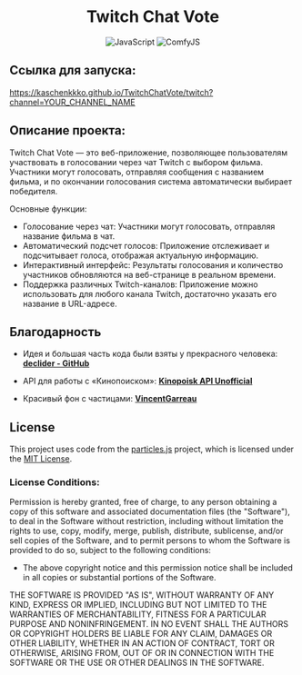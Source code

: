 <div id="header" align="center">
  <h1>Twitch Chat Vote</h1>

  ![JavaScript](https://img.shields.io/badge/-JavaScript-000?&logo=JavaScript)
  ![ComfyJS](https://img.shields.io/badge/-ComfyJS-000?&logo=JavaScript)
</div>

## Ссылка для запуска:
https://kaschenkkko.github.io/TwitchChatVote/twitch?channel=YOUR_CHANNEL_NAME

## Описание проекта:
Twitch Chat Vote — это веб-приложение, позволяющее пользователям участвовать в голосовании через чат Twitch с выбором фильма. Участники могут голосовать, отправляя сообщения с названием фильма, и по окончании голосования система автоматически выбирает победителя.

Основные функции:
- Голосование через чат: Участники могут голосовать, отправляя название фильма в чат.
- Автоматический подсчет голосов: Приложение отслеживает и подсчитывает голоса, отображая актуальную информацию.
- Интерактивный интерфейс: Результаты голосования и количество участников обновляются на веб-странице в реальном времени.
- Поддержка различных Twitch-каналов: Приложение можно использовать для любого канала Twitch, достаточно указать его название в URL-адресе.

## Благодарность
- Идея и большая часть кода были взяты у прекрасного человека:
**[declider - GitHub](https://github.com/declider)**

- API для работы с «Кинопоиском»:
**[Kinopoisk API Unofficial](https://kinopoiskapiunofficial.tech/)**

- Красивый фон с частицами:
**[VincentGarreau](https://github.com/VincentGarreau/particles.js)**

## License

This project uses code from the [particles.js](https://github.com/VincentGarreau/particles.js) project, which is licensed under the [MIT License](https://opensource.org/licenses/MIT).

### License Conditions:

Permission is hereby granted, free of charge, to any person obtaining a copy of this software and associated documentation files (the "Software"), to deal in the Software without restriction, including without limitation the rights to use, copy, modify, merge, publish, distribute, sublicense, and/or sell copies of the Software, and to permit persons to whom the Software is provided to do so, subject to the following conditions:

- The above copyright notice and this permission notice shall be included in all copies or substantial portions of the Software.

THE SOFTWARE IS PROVIDED "AS IS", WITHOUT WARRANTY OF ANY KIND, EXPRESS OR IMPLIED, INCLUDING BUT NOT LIMITED TO THE WARRANTIES OF MERCHANTABILITY, FITNESS FOR A PARTICULAR PURPOSE AND NONINFRINGEMENT. IN NO EVENT SHALL THE AUTHORS OR COPYRIGHT HOLDERS BE LIABLE FOR ANY CLAIM, DAMAGES OR OTHER LIABILITY, WHETHER IN AN ACTION OF CONTRACT, TORT OR OTHERWISE, ARISING FROM, OUT OF OR IN CONNECTION WITH THE SOFTWARE OR THE USE OR OTHER DEALINGS IN THE SOFTWARE.
